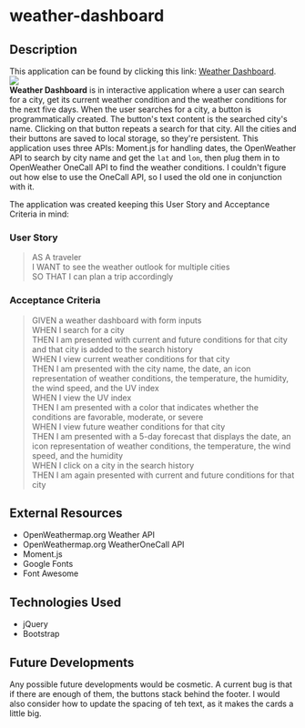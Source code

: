 # weather-dashboard

## Description

This application can be found by clicking this link: [Weather Dashboard](https://pablodlc.github.io/weather-dashboard/).  
![](./assets/images/weather-dashboard.gif)  
**Weather Dashboard** is in interactive application where a user can search for a city, get its current weather condition and the weather conditions for the next five days. When the user searches for a city, a button is programmatically created. The button's text content is the searched city's name. Clicking on that button repeats a search for that city. All the cities and their buttons are saved to local storage, so they're persistent. This application uses three APIs: Moment.js for handling dates, the OpenWeather API to search by city name and get the `lat` and `lon`, then plug them in to OpenWeather OneCall API to find the weather conditions. I couldn't figure out how else to use the OneCall API, so I used the old one in conjunction with it.

The application was created keeping this User Story and Acceptance Criteria in mind:

### User Story

> AS A traveler  
> I WANT to see the weather outlook for multiple cities  
> SO THAT I can plan a trip accordingly

### Acceptance Criteria

> GIVEN a weather dashboard with form inputs  
> WHEN I search for a city  
> THEN I am presented with current and future conditions for that city and that city is added to the search history  
> WHEN I view current weather conditions for that city  
> THEN I am presented with the city name, the date, an icon representation of weather conditions, the temperature, the humidity, the wind speed, and the UV index  
> WHEN I view the UV index  
> THEN I am presented with a color that indicates whether the conditions are favorable, moderate, or severe  
> WHEN I view future weather conditions for that city  
> THEN I am presented with a 5-day forecast that displays the date, an icon representation of weather conditions, the temperature, the wind speed, and the humidity  
> WHEN I click on a city in the search history  
> THEN I am again presented with current and future conditions for that city

## External Resources

-   OpenWeathermap.org Weather API
-   OpenWeathermap.org WeatherOneCall API
-   Moment.js
-   Google Fonts
-   Font Awesome

## Technologies Used

-   jQuery
-   Bootstrap

## Future Developments

Any possible future developments would be cosmetic. A current bug is that if there are enough of them, the buttons stack behind the footer. I would also consider how to update the spacing of teh text, as it makes the cards a little big.
